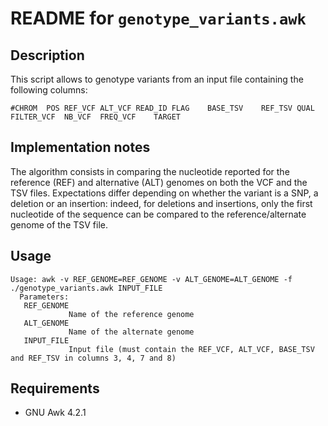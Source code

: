 README for ``genotype_variants.awk``
====================================

Description
-----------

This script allows to genotype variants from an input file containing the following columns:
```
#CHROM	POS	REF_VCF	ALT_VCF	READ_ID	FLAG	BASE_TSV	REF_TSV	QUAL	FILTER_VCF	NB_VCF	FREQ_VCF	TARGET
```


Implementation notes
--------------------

The algorithm consists in comparing the nucleotide reported for the reference (REF) and alternative (ALT) genomes on both the VCF and the TSV files.
Expectations differ depending on whether the variant is a SNP, a deletion or an insertion: indeed, for deletions and insertions, only the first nucleotide of the sequence can be compared to the reference/alternate genome of the TSV file.


Usage
-----

```
Usage: awk -v REF_GENOME=REF_GENOME -v ALT_GENOME=ALT_GENOME -f ./genotype_variants.awk INPUT_FILE
  Parameters:
   REF_GENOME 
             Name of the reference genome
   ALT_GENOME
             Name of the alternate genome
   INPUT_FILE
             Input file (must contain the REF_VCF, ALT_VCF, BASE_TSV and REF_TSV in columns 3, 4, 7 and 8)
```


Requirements
------------

* GNU Awk 4.2.1


